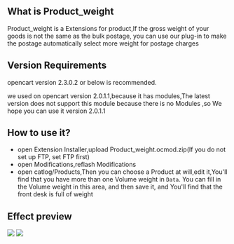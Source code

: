 ## What is Product_weight

Product_weight is a Extensions for product,If the gross weight of your goods is not the same as the bulk postage, you can use our plug-in to make the postage automatically select more weight for postage charges

## Version Requirements

opencart version 2.3.0.2 or below is recommended.

we used on opencart version 2.0.1.1,because it has modules,The latest version does not support this module because there is no Modules ,so We hope you can use it version 2.0.1.1

## How to use it?

- open Extension Installer,upload Product_weight.ocmod.zip(If you do not set up FTP, set FTP first)  
- open Modifications,reflash Modifications
- open catlog/Products,Then you can choose a Product at will,edit it,You'll find that you have more than one Volume weight in `Data`. You can fill in the Volume weight in this area, and then save it, and You'll find that the front desk is full of weight

## Effect preview
![](http://pic.96weixin.com/upload/image2/vip/398001/1707/1707057354.png)
![](http://pic.96weixin.com/upload/image2/vip/398001/1707/1707054247.png)
